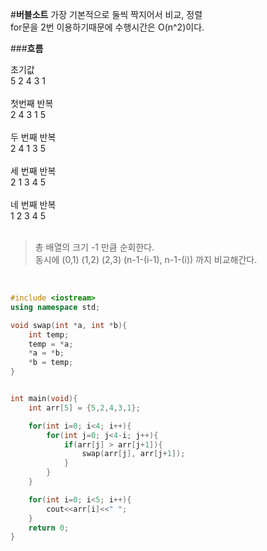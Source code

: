 #**버블소트**
가장 기본적으로 둘씩 짝지어서 비교, 정렬<br>
for문을 2번 이용하기때문에 수행시간은 O(n^2)이다.<br>

###**흐름**

초기값 </br>
5 2 4 3 1</br>
</br>
첫번째 반복</br>
2 4 3 1 5</br>
</br>
두 번째 반복</br>
2 4 1 3 5</br>
</br>
세 번째 반복</br>
2 1 3 4 5</br>
</br>
네 번째 반복</br>
1 2 3 4 5</br>
</br>

> 총 배열의 크기 -1 만큼 순회한다.</br>
> 동시에 (0,1) (1,2) (2,3) (n-1-(i-1), n-1-(i)) 까지 비교해간다.</br>
</br>

```c++
#include <iostream>
using namespace std;

void swap(int *a, int *b){
    int temp;
    temp = *a;
    *a = *b;
    *b = temp;
}


int main(void){
    int arr[5] = {5,2,4,3,1};

    for(int i=0; i<4; i++){
        for(int j=0; j<4-i; j++){
            if(arr[j] > arr[j+1]){
                swap(arr[j], arr[j+1]);
            }
        }
    }

    for(int i=0; i<5; i++){
        cout<<arr[i]<<" ";
    }
    return 0;
}
```
